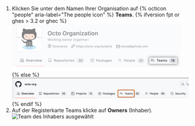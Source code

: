 1. Klicken Sie unter dem Namen Ihrer Organisation auf
{% octicon "people" aria-label="The people icon" %} **Teams**.
  {% ifversion fpt or ghes > 3.2 or ghec %}
  ![Registerkarte „Teams"](/assets/images/help/organizations/organization-teams-tab-with-overview.png)
  {% else %}
  ![Registerkarte „Teams"](/assets/images/help/organizations/organization-teams-tab.png)
  {% endif %}
1. Auf der Registerkarte Teams klicke auf **Owners** (Inhaber). ![Team des Inhabers ausgewählt](/assets/images/help/teams/owners-team.png)
